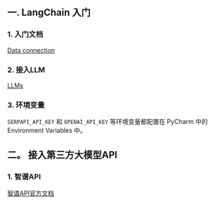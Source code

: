 ## 一. LangChain 入门
### 1. 入门文档
[Data connection](https://python.langchain.com/docs/modules/data_connection/)

### 2. 接入LLM
[LLMs](https://python.langchain.com/docs/integrations/llms/chatglm)

### 3. 环境变量
`SERPAPI_API_KEY` 和 `OPENAI_API_KEY` 等环境变量都配置在 PyCharm 中的 Environment Variables 中。

## 二。 接入第三方大模型API
### 1. 智谱API
[智谱API官方文档](https://maas.aminer.cn/dev/api#chatglm_pro)